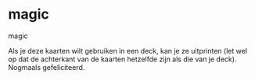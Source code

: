 # magic
magic

Als je deze kaarten wilt gebruiken in een deck, kan je ze uitprinten (let wel op dat de achterkant van de kaarten hetzelfde zijn als die van je deck).
Nogmaals gefeliciteerd.
